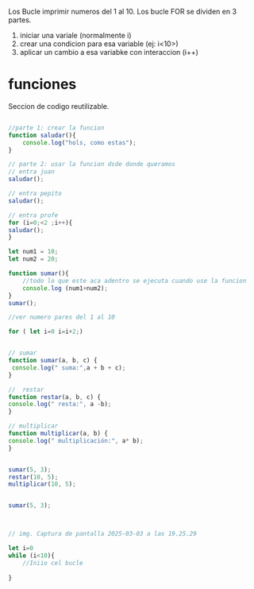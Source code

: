 

Los Bucle imprimir numeros del 1 al 10.
Los bucle FOR se dividen en 3 partes.
1. iniciar una variale (normalmente i)
2. crear una condicion para esa variable (ej: i<10>)
3. aplicar un cambio a esa variabke con interaccion (i++)



# funciones

Seccion de codigo reutilizable.

```js

//parte 1: crear la funcion
function saludar(){
    console.log("hols, como estas");
}

// parte 2: usar la funcion dsde donde queramos
// entra juan
saludar();

// entra pepito
saludar();

// entra profe
for (i=0;<2 ;i++){
saludar();
}
```
```js
let num1 = 10;
let num2 = 20;

function sumar(){
    //todo lo que este aca adentro se ejecuta cuando use la funcion 
    console.log (num1+num2);
}
sumar();

//ver numero pares del 1 al 10

for ( let i=0 i=i+2;)


// sumar
function sumar(a, b, c) {
 console.log(" suma:",a + b + c);
}

//  restar
function restar(a, b, c) {
console.log(" resta:", a -b);
}

// multiplicar
function multiplicar(a, b) {
console.log(" multiplicación:", a* b);
}


sumar(5, 3); 
restar(10, 5);
multiplicar(10, 5); 


sumar(5, 3);



// img. Captura de pantalla 2025-03-03 a las 19.25.29

let i=0
while (i<10){
    //Iniio cel bucle
    
}